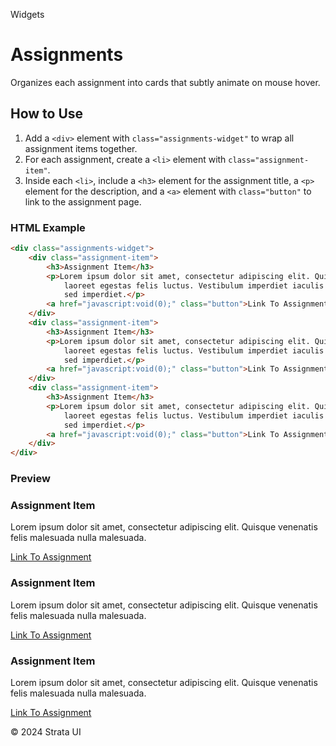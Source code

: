 <p class="section-text">Widgets</p>

# Assignments

Organizes each assignment into cards that subtly animate on mouse hover.

## How to Use

1. Add a `<div>` element with `class="assignments-widget"` to wrap all assignment items together.
2. For each assignment, create a `<li>` element with `class="assignment-item"`.
3. Inside each `<li>`, include a `<h3>` element for the assignment title, a `<p>` element for the description, and a `<a>` element with `class="button"` to link to the assignment page.

### HTML Example

```html
<div class="assignments-widget">
	<div class="assignment-item">
		<h3>Assignment Item</h3>
		<p>Lorem ipsum dolor sit amet, consectetur adipiscing elit. Quisque venenatis felis malesuada nulla malesuada,
			laoreet egestas felis luctus. Vestibulum imperdiet iaculis eros sed hendrerit. Duis consectetur congue nibh
			sed imperdiet.</p>
		<a href="javascript:void(0);" class="button">Link To Assignment</a>
	</div>
	<div class="assignment-item">
		<h3>Assignment Item</h3>
		<p>Lorem ipsum dolor sit amet, consectetur adipiscing elit. Quisque venenatis felis malesuada nulla malesuada,
			laoreet egestas felis luctus. Vestibulum imperdiet iaculis eros sed hendrerit. Duis consectetur congue nibh
			sed imperdiet.</p>
		<a href="javascript:void(0);" class="button">Link To Assignment</a>
	</div>
	<div class="assignment-item">
		<h3>Assignment Item</h3>
		<p>Lorem ipsum dolor sit amet, consectetur adipiscing elit. Quisque venenatis felis malesuada nulla malesuada,
			laoreet egestas felis luctus. Vestibulum imperdiet iaculis eros sed hendrerit. Duis consectetur congue nibh
			sed imperdiet.</p>
		<a href="javascript:void(0);" class="button">Link To Assignment</a>
	</div>
</div>
```

### Preview

<div class="example-container">
	<div class="assignments-widget">
		<div class="assignment-item">
			<h3>Assignment Item</h3>
			<p>Lorem ipsum dolor sit amet, consectetur adipiscing elit. Quisque venenatis felis malesuada nulla malesuada.</p>
			<a href="javascript:void(0);" class="button">Link To Assignment</a>
		</div>
		<div class="assignment-item">
			<h3>Assignment Item</h3>
			<p>Lorem ipsum dolor sit amet, consectetur adipiscing elit. Quisque venenatis felis malesuada nulla malesuada.</p>
			<a href="javascript:void(0);" class="button">Link To Assignment</a>
		</div>
		<div class="assignment-item">
			<h3>Assignment Item</h3>
			<p>Lorem ipsum dolor sit amet, consectetur adipiscing elit. Quisque venenatis felis malesuada nulla malesuada.</p>
			<a href="javascript:void(0);" class="button">Link To Assignment</a>
		</div>
	</div>
</div>

  <div class="footer">
    <p>&copy; 2024 Strata UI</p>
  </div>
